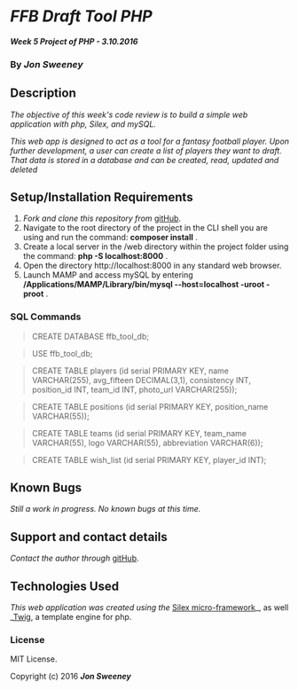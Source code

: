 # _FFB Draft Tool PHP_

#### _Week 5 Project of PHP - 3.10.2016_

### By _**Jon Sweeney**_

## Description

_The objective of this week's code review is to build a simple web application with php, Silex, and mySQL._

_This web app is designed to act as a tool for a fantasy football player.  Upon further development, a user can create a list of players they want to draft.  That data is stored in a database and can be created, read, updated and deleted_

## Setup/Installation Requirements

1. _Fork and clone this repository from_ [gitHub](https://github.com/jsween/ffb_php.git).
2. Navigate to the root directory of the project in the CLI shell you are using and run the command: __composer install__ .
3. Create a local server in the /web directory within the project folder using the command: __php -S localhost:8000__ .
4. Open the directory http://localhost:8000 in any standard web browser.
5. Launch MAMP and access mySQL by entering __/Applications/MAMP/Library/bin/mysql --host=localhost -uroot -proot__ .

### SQL Commands ###
> CREATE DATABASE ffb_tool_db;

> USE ffb_tool_db;

>CREATE TABLE players (id serial PRIMARY KEY, name VARCHAR(255), avg_fifteen DECIMAL(3,1), consistency INT, position_id INT, team_id INT, photo_url VARCHAR(255));

> CREATE TABLE positions (id serial PRIMARY KEY, position_name VARCHAR(55));

> CREATE TABLE teams (id serial PRIMARY KEY, team_name VARCHAR(55), logo VARCHAR(55), abbreviation VARCHAR(6));

> CREATE TABLE wish_list (id serial PRIMARY KEY, player_id INT);

## Known Bugs

_Still a work in progress.  No known bugs at this time._

## Support and contact details

_Contact the author through_ [gitHub](https://github.com/jsween/https://github.com/jsween/ffb_php.git).

## Technologies Used

_This web application was created using the_  [Silex micro-framework](http://silex.sensiolabs.org/)_, as well _[Twig](http://twig.sensiolabs.org/), a template engine for php.

### License

MIT License.

Copyright (c) 2016 **_Jon Sweeney_**

